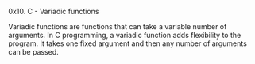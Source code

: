 0x10. C - Variadic functions

Variadic functions are functions that can take a variable number of arguments. In C programming, a variadic function adds flexibility to the program. It takes one fixed argument and then any number of arguments can be passed.

